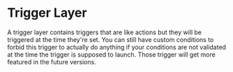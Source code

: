 # Trigger Layer

A trigger layer contains triggers that are like actions but they will be triggered at the time they're set. You can still have custom conditions to forbid this trigger to actually do anything if your conditions are not validated at the time the trigger is supposed to launch. Those trigger will get more featured in the future versions.


